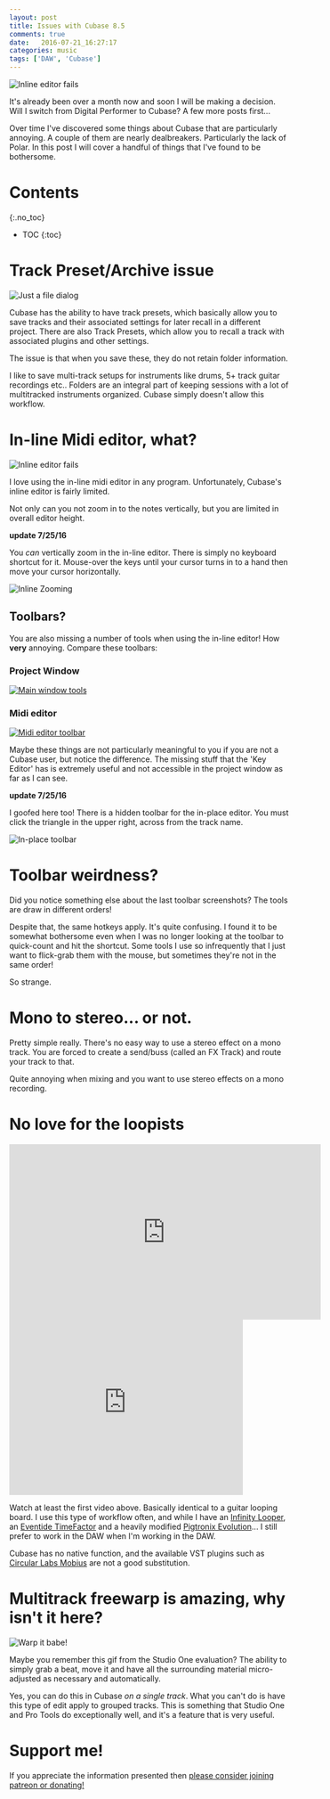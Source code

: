 ```yaml
---
layout: post
title: Issues with Cubase 8.5
comments: true
date:   2016-07-21_16:27:17 
categories: music
tags: ['DAW', 'Cubase']
---
```


![Inline editor fails](/assets/Cubase/Inline.png)

It's already been over a month now and soon I will be making a decision. Will I switch from Digital Performer to Cubase? A few more posts first...

Over time I've discovered some things about Cubase that are particularly annoying. A couple of them are nearly dealbreakers. Particularly the lack of Polar. In this post I will cover a handful of things that I've found to be bothersome.

<!--more-->

# Contents
{:.no_toc}
* TOC
{:toc}

# Track Preset/Archive issue

![Just a file dialog](/assets/Cubase/TrackArchive.png)

Cubase has the ability to have track presets, which basically allow you to save tracks and their associated settings for later recall in a different project. There are also Track Presets, which allow you to recall a track with associated plugins and other settings.

The issue is that when you save these, they do not retain folder information.

I like to save multi-track setups for instruments like drums, 5+ track guitar recordings etc.. Folders are an integral part of keeping sessions with a lot of multitracked instruments organized. Cubase simply doesn't allow this workflow.

# In-line Midi editor, what?

![Inline editor fails](/assets/Cubase/Inline.png)

I love using the in-line midi editor in any program. Unfortunately, Cubase's inline editor is fairly limited.

Not only can you not zoom in to the notes vertically, but you are limited in overall editor height.

**update 7/25/16**

You _can_ vertically zoom in the in-line editor. There is simply no keyboard shortcut for it. Mouse-over the keys until your cursor turns in to a hand then move your cursor horizontally.

![Inline Zooming](/assets/Cubase/InlineResize.gif)

## Toolbars?

You are also missing a number of tools when using the in-line editor! How __very__ annoying. Compare these toolbars:

### Project Window

[![Main window tools](/assets/Cubase/MainToolbar.png)](/assets/Cubase/MainToolbar.png)

### Midi editor

[![Midi editor toolbar](/assets/Cubase/MidiToolbar.png)](/assets/Cubase/MidiToolbar.png)

Maybe these things are not particularly meaningful to you if you are not a Cubase user, but notice the difference. The missing stuff that the 'Key Editor' has is extremely useful and not accessible in the project window as far as I can see.

**update 7/25/16**

I goofed here too! There is a hidden toolbar for the in-place editor. You must click the triangle in the upper right, across from the track name.

![In-place toolbar](/assets/Cubase/HiddenToolbar.png)


# Toolbar weirdness?

Did you notice something else about the last toolbar screenshots? The tools are draw in different orders!

Despite that, the same hotkeys apply. It's quite confusing. I found it to be somewhat bothersome even when I was no longer looking at the toolbar to quick-count and hit the shortcut. Some tools I use so infrequently that I just want to flick-grab them with the mouse, but sometimes they're not in the same order!

So strange.

# Mono to stereo... or not.

Pretty simple really. There's no easy way to use a stereo effect on a mono track. You are forced to create a send/buss (called an FX Track) and route your track to that.

Quite annoying when mixing and you want to use stereo effects on a mono recording.

# No love for the loopists

<iframe width="560" height="315" src="https://www.youtube.com/embed/_IqLdETvZfI" frameborder="0" allowfullscreen></iframe>

<iframe width="420" height="315" src="https://www.youtube.com/embed/D9EVgPdKIZ0" frameborder="0" allowfullscreen></iframe>

Watch at least the first video above. Basically identical to a guitar looping board. I use this type of workflow often, and while I have an [Infinity Looper](http://www.sweetwater.com/store/detail/InfinityLoop), an [Eventide TimeFactor](http://www.sweetwater.com/store/detail/TimeFactor) and a heavily modified [Pigtronix Evolution](http://www.pigtronix.com/products/echolution/)... I still prefer to work in the DAW when I'm working in the DAW.

Cubase has no native function, and the available VST plugins such as [Circular Labs Mobius](http://www.circularlabs.com/) are not a good substitution. 

# Multitrack freewarp is amazing, why isn't it here?

![Warp it babe!](/assets/StudioEvaluatione/warp.gif)

Maybe you remember this gif from the Studio One evaluation? The ability to simply grab a beat, move it and have all the surrounding material micro-adjusted as necessary and automatically.

Yes, you can do this in Cubase _on a single track_. What you can't do is have this type of edit apply to grouped tracks. This is something that Studio One and Pro Tools do exceptionally well, and it's a feature that is very useful.

# Support me!

If you appreciate the information presented then <a href="/DonateNow/">please consider joining patreon or donating!</a>




